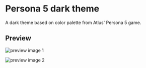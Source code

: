 # Persona 5 dark theme

A dark theme based on color palette from Atlus' Persona 5 game.

## Preview

![preview image 1](https://?.jpg)

![preview image 2](https://?.jpg)
